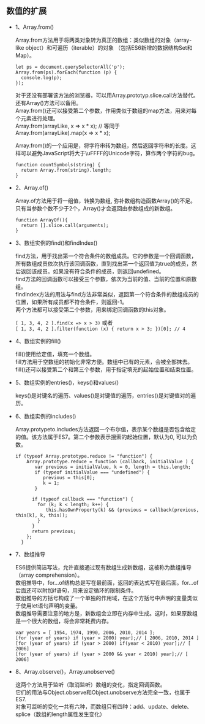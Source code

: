 ## 数值的扩展

* 1、Array.from()  

  Array.from方法用于将两类对象转为真正的数组：类似数组的对象（array-like object）和可遍历（iterable）的对象
  （包括ES6新增的数据结构Set和Map）。  
  ```
  let ps = document.querySelectorAll('p');
  Array.from(ps).forEach(function (p) {
    console.log(p);
  });
  ```

  对于还没有部署该方法的浏览器，可以用Array.prototyp.slice.call方法替代。还有Array()方法可以备用。  
  Array.from()还可以接受第二个参数，作用类似于数组的map方法，用来对每个元素进行处理。  
  Array.from(arrayLike, x => x * x);   // 等同于  
  Array.from(arrayLike).map(x => x * x);  

  Array.from()的一个应用是，将字符串转为数组，然后返回字符串的长度。这样可以避免JavaScript将大于\uFFFF的Unicode字符，算作两个字符的bug。  
  ```
  function countSymbols(string) {
    return Array.from(string).length;
  }
  ```

* 2、Array.of()  

  Array.of方法用于将一组值，转换为数组, 弥补数组构造函数Array()的不足。 只有当参数个数不少于2个，Array()才会返回由参数组成的新数组。
  ```
  function ArrayOf(){
    return [].slice.call(arguments);
  }
  ```

* 3、数组实例的find()和findIndex()  

  find方法，用于找出第一个符合条件的数组成员。它的参数是一个回调函数，所有数组成员依次执行该回调函数，直到找出第一个返回值为true的成员，然后返回该成员。如果没有符合条件的成员，则返回undefined。  
  find方法的回调函数可以接受三个参数，依次为当前的值、当前的位置和原数组。  
  findIndex方法的用法与find方法非常类似，返回第一个符合条件的数组成员的位置，如果所有成员都不符合条件，则返回-1。  
  两个方法都可以接受第二个参数，用来绑定回调函数的this对象。  

  `[ 1, 3, 4, 2 ].find(x => x > 3)` 或者  
  `[ 1, 3, 4, 2 ].filter(function (x) { return x > 3; })[0]; // 4`

* 4、数组实例的fill()  

  fill()使用给定值，填充一个数组。  
  fill方法用于空数组的初始化非常方便。数组中已有的元素，会被全部抹去。  
  fill()还可以接受第二个和第三个参数，用于指定填充的起始位置和结束位置。  

* 5、数组实例的entries()，keys()和values()  

  keys()是对键名的遍历、values()是对键值的遍历，entries()是对键值对的遍历。  

* 6、数组实例的includes()  

  Array.protypeto.includes方法返回一个布尔值，表示某个数组是否包含给定的值。该方法属于ES7。第二个参数表示搜索的起始位置，默认为0, 可以为负数。

  ```
  if (typeof Array.prototype.reduce != "function") {
      Array.prototype.reduce = function (callback, initialValue ) {
         var previous = initialValue, k = 0, length = this.length;
         if (typeof initialValue === "undefined") {
            previous = this[0];
            k = 1;
         }

        if (typeof callback === "function") {
          for (k; k < length; k++) {
             this.hasOwnProperty(k) && (previous = callback(previous, this[k], k, this));
          }
        }
        return previous;
      };
    }
  ```

* 7、数组推导  

  ES6提供简洁写法，允许直接通过现有数组生成新数组，这被称为数组推导（array comprehension）。  
  数组推导中，for...of结构总是写在最前面，返回的表达式写在最后面。for...of后面还可以附加if语句，用来设定循环的限制条件。  
  数组推导的方括号构成了一个单独的作用域，在这个方括号中声明的变量类似于使用let语句声明的变量。  
  数组推导需要注意的地方是，新数组会立即在内存中生成。这时，如果原数组是一个很大的数组，将会非常耗费内存。  
  ```
  var years = [ 1954, 1974, 1990, 2006, 2010, 2014 ];
  [for (year of years) if (year > 2000) year];// [ 2006, 2010, 2014 ]
  [for (year of years) if (year > 2000) if(year < 2010) year];// [ 2006]
  [for (year of years) if (year > 2000 && year < 2010) year];// [ 2006]
  ```

* 8、Array.observe()，Array.unobserve()  

  这两个方法用于监听（取消监听）数组的变化，指定回调函数。  
  它们的用法与Object.observe和Object.unobserve方法完全一致，也属于ES7.  
  对象可监听的变化一共有六种，而数组只有四种：add、update、delete、splice（数组的length属性发生变化）
